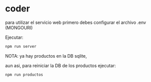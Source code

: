 # coder

para utilizar el servicio web primero debes configurar el archivo .env (MONGOURI)

Ejecutar: 
```sh
npm run server
```
NOTA: ya hay productos en la DB sqlite, 

aun asi, para reiniciar la DB de los productos ejecutar: 
```sh
npm run productos
```

